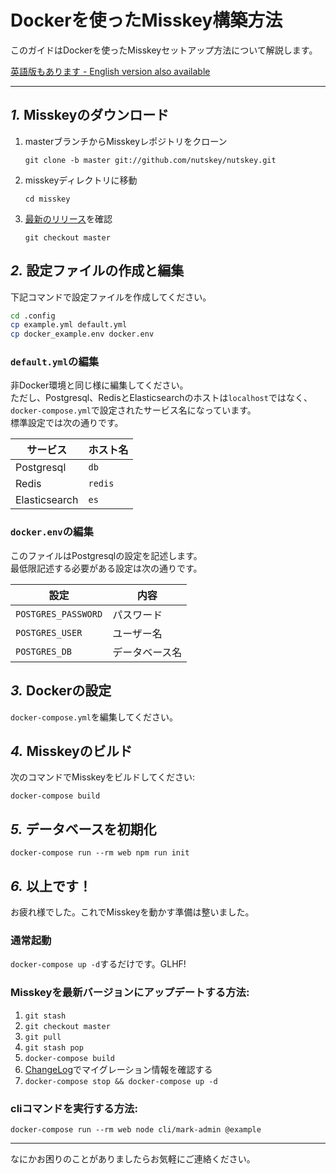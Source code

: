 Dockerを使ったMisskey構築方法
================================================================

このガイドはDockerを使ったMisskeyセットアップ方法について解説します。

[英語版もあります - English version also available](./docker.en.md)

----------------------------------------------------------------

*1.* Misskeyのダウンロード
----------------------------------------------------------------
1. masterブランチからMisskeyレポジトリをクローン

	`git clone -b master git://github.com/nutskey/nutskey.git`

2. misskeyディレクトリに移動

	`cd misskey`

3. [最新のリリース](https://github.com/nutskey/nutskey/releases/latest)を確認

	`git checkout master`

*2.* 設定ファイルの作成と編集
----------------------------------------------------------------

下記コマンドで設定ファイルを作成してください。

```bash
cd .config
cp example.yml default.yml
cp docker_example.env docker.env
```

### `default.yml`の編集

非Docker環境と同じ様に編集してください。  
ただし、Postgresql、RedisとElasticsearchのホストは`localhost`ではなく、`docker-compose.yml`で設定されたサービス名になっています。  
標準設定では次の通りです。

| サービス       | ホスト名 |
|---------------|---------|
| Postgresql    |`db`     |
| Redis         |`redis`  |
| Elasticsearch |`es`     |

### `docker.env`の編集

このファイルはPostgresqlの設定を記述します。  
最低限記述する必要がある設定は次の通りです。

| 設定                 | 内容         |
|---------------------|--------------|
| `POSTGRES_PASSWORD` | パスワード    |
| `POSTGRES_USER`     | ユーザー名    |
| `POSTGRES_DB`       | データベース名 |

*3.* Dockerの設定
----------------------------------------------------------------
`docker-compose.yml`を編集してください。

*4.* Misskeyのビルド
----------------------------------------------------------------
次のコマンドでMisskeyをビルドしてください:

`docker-compose build`

*5.* データベースを初期化
----------------------------------------------------------------
``` shell
docker-compose run --rm web npm run init
```

*6.* 以上です！
----------------------------------------------------------------
お疲れ様でした。これでMisskeyを動かす準備は整いました。

### 通常起動
`docker-compose up -d`するだけです。GLHF!

### Misskeyを最新バージョンにアップデートする方法:
1. `git stash`
2. `git checkout master`
3. `git pull`
4. `git stash pop`
5. `docker-compose build`
6. [ChangeLog](../CHANGELOG.md)でマイグレーション情報を確認する
7. `docker-compose stop && docker-compose up -d`

### cliコマンドを実行する方法:

`docker-compose run --rm web node cli/mark-admin @example`

----------------------------------------------------------------

なにかお困りのことがありましたらお気軽にご連絡ください。
